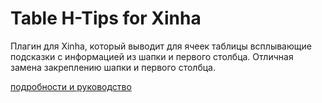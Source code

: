 # Table H-Tips for Xinha
Плагин для Xinha, который выводит для ячеек таблицы всплывающие подсказки с информацией из шапки и первого столбца.
Отличная замена закреплению шапки и первого столбца.

[подробности и руководство](http://inflowia.ru/content/web-table-h-tips-xinha-0-3)
